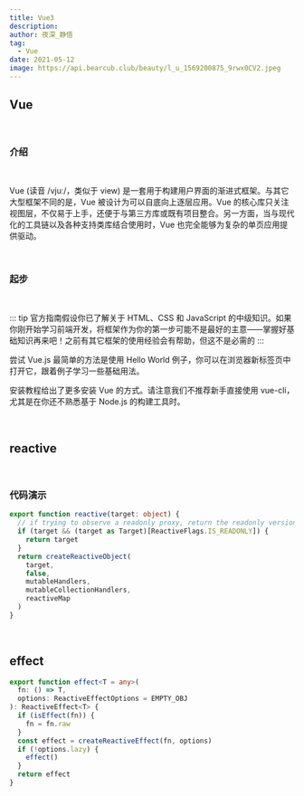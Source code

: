```yaml
---
title: Vue3
description:
author: 夜深_静悟
tag:
  - Vue
date: 2021-05-12
image: https://api.bearcub.club/beauty/l_u_1569200875_9rwx0CV2.jpeg
---
```


## Vue

<br>

### 介绍

<br>

Vue (读音 /vjuː/，类似于 view) 是一套用于构建用户界面的渐进式框架。与其它大型框架不同的是，Vue 被设计为可以自底向上逐层应用。Vue 的核心库只关注视图层，不仅易于上手，还便于与第三方库或既有项目整合。另一方面，当与现代化的工具链以及各种支持类库结合使用时，Vue 也完全能够为复杂的单页应用提供驱动。

<br>

### 起步

<br>

::: tip
官方指南假设你已了解关于 HTML、CSS 和 JavaScript 的中级知识。如果你刚开始学习前端开发，将框架作为你的第一步可能不是最好的主意——掌握好基础知识再来吧！之前有其它框架的使用经验会有帮助，但这不是必需的
:::

尝试 Vue.js 最简单的方法是使用 Hello World 例子，你可以在浏览器新标签页中打开它，跟着例子学习一些基础用法。

安装教程给出了更多安装 Vue 的方式。请注意我们不推荐新手直接使用 vue-cli，尤其是在你还不熟悉基于 Node.js 的构建工具时。

<br>

## reactive

<br>

### 代码演示

```ts
export function reactive(target: object) {
  // if trying to observe a readonly proxy, return the readonly version.
  if (target && (target as Target)[ReactiveFlags.IS_READONLY]) {
    return target
  }
  return createReactiveObject(
    target,
    false,
    mutableHandlers,
    mutableCollectionHandlers,
    reactiveMap
  )
}
```

<br>

## effect

```ts
export function effect<T = any>(
  fn: () => T,
  options: ReactiveEffectOptions = EMPTY_OBJ
): ReactiveEffect<T> {
  if (isEffect(fn)) {
    fn = fn.raw
  }
  const effect = createReactiveEffect(fn, options)
  if (!options.lazy) {
    effect()
  }
  return effect
}
```
